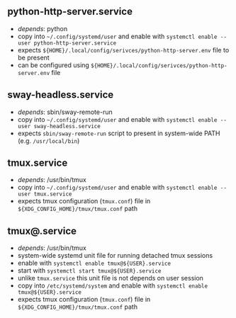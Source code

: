 ## python-http-server.service
* *depends*: python
* copy into `~/.config/systemd/user` and enable with `systemctl enable --user python-http-server.service`
* expects `${HOME}/.local/config/serivces/python-http-server.env` file to be present
* can be configured using `${HOME}/.local/config/serivces/python-http-server.env` file

## sway-headless.service
* *depends*: sbin/sway-remote-run
* copy into `~/.config/systemd/user` and enable with `systemctl enable --user sway-headless.service`
* expects `sbin/sway-remote-run` script to present in system-wide PATH (e.g. `/usr/local/bin`)

## tmux.service
* *depends*: /usr/bin/tmux
* copy into `~/.config/systemd/user` and enable with `systemctl enable --user tmux.service`
* expects tmux configuration (`tmux.conf`) file in `${XDG_CONFIG_HOME}/tmux/tmux.conf` path

## tmux@.service
* *depends*: /usr/bin/tmux
* system-wide systemd unit file for running detached tmux sessions
* enable with `systemctl enable tmux@${USER}.service`
* start with `systemctl start tmux@${USER}.service`
* unlike `tmux.service` this unit file is not depends on user session
* copy into `/etc/systemd/system` and enable with `systemctl enable tmux@${USER}.service`
* expects tmux configuration (`tmux.conf`) file in `${XDG_CONFIG_HOME}/tmux/tmux.conf` path

